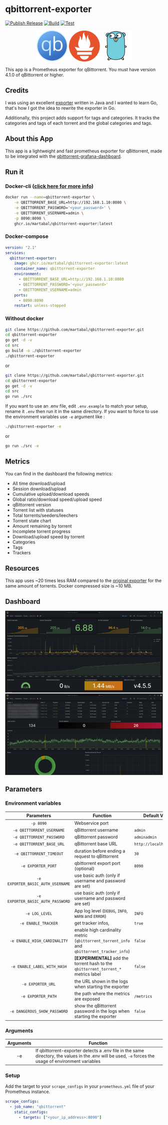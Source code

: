 # qbittorrent-exporter

[![Publish Release](https://github.com/martabal/qbittorrent-exporter/actions/workflows/docker.yml/badge.svg)](https://github.com/martabal/qbittorrent-exporter/actions/workflows/docker.yml)
[![Build](https://github.com/martabal/qbittorrent-exporter/actions/workflows/build.yml/badge.svg)](https://github.com/martabal/qbittorrent-exporter/actions/workflows/build.yml)
[![Test](https://github.com/martabal/qbittorrent-exporter/actions/workflows/test.yml/badge.svg)](https://github.com/martabal/qbittorrent-exporter/actions/workflows/test.yml)

<p align="center">
<img src="img/qbittorrent.png" width=100> <img src="img/prometheus.png" width=100><img src="img/golang.png" width=100>
</p>

This app is a Prometheus exporter for qBittorrent.
You must have version 4.1.0 of qBittorrent or higher.

## Credits

I was using an excellent [exporter](https://github.com/caseyscarborough/qbittorrent-exporter) written in Java and I wanted to learn Go, that's how I got the idea to rewrite the exporter in Go.

Additionally, this project adds support for tags and categories. It tracks the categories and tags of each torrent and the global categories and tags.

## About this App

This app is a lightweight and fast prometheus exporter for qBittorrent, made to be integrated with the [qbittorrent-grafana-dashboard](https://raw.githubusercontent.com/martabal/qbittorrent-exporter/main/grafana/dashboard.json).

## Run it

### Docker-cli ([click here for more info](https://docs.docker.com/engine/reference/commandline/cli/))

```sh
docker run --name=qbittorrent-exporter \
    -e QBITTORRENT_BASE_URL=http://192.168.1.10:8080 \
    -e QBITTORRENT_PASSWORD='<your_password>' \
    -e QBITTORRENT_USERNAME=admin \
    -p 8090:8090 \
    ghcr.io/martabal/qbittorrent-exporter:latest
```

### Docker-compose

```yaml
version: "2.1"
services:
  qbittorrent-exporter:
    image: ghcr.io/martabal/qbittorrent-exporter:latest
    container_name: qbittorrent-exporter
    environment:
      - QBITTORRENT_BASE_URL=http://192.168.1.10:8080
      - QBITTORRENT_PASSWORD='<your_password>'
      - QBITTORRENT_USERNAME=admin
    ports:
      - 8090:8090
    restart: unless-stopped
```

### Without docker

```sh
git clone https://github.com/martabal/qbittorrent-exporter.git
cd qbittorrent-exporter
go get -d -v
cd src
go build -o ./qbittorrent-exporter
./qbittorrent-exporter
```

or

```sh
git clone https://github.com/martabal/qbittorrent-exporter.git
cd qbittorrent-exporter
go get -d -v
cd src
go run ./src
```

If you want to use an .env file, edit `.env.example` to match your setup, rename it `.env` then run it in the same directory. If you want to force to use the environment variables use `-e` argument like :

```sh
./qbittorrent-exporter -e
```

or

```sh
go run ./src -e
```

## Metrics

You can find in the dashboard the following metrics:

- All time download/upload
- Session download/upload
- Cumulative upload/download speeds
- Global ratio/download speed/upload speed
- qBittorrent version
- Torrent list with statuses
- Total torrents/seeders/leechers
- Torrent state chart
- Amount remaining by torrent
- Incomplete torrent progress
- Download/upload speed by torrent
- Categories
- Tags
- Trackers

## Resources

This app uses ~20 times less RAM compared to the [original exporter](https://github.com/caseyscarborough/qbittorrent-exporter) for the same amount of torrents.
Docker compressed size is ~10 MB.

## Dashboard

![grafana-top](img/grafana-1.png)
![grafana-bottom](img/grafana-2.png)

## Parameters

### Environment variables

|            Parameters             | Function                                                                                   | Default Value           |
| :-------------------------------: | ------------------------------------------------------------------------------------------ | ----------------------- |
|             `-p 8090`             | Webservice port                                                                            |                         |
|     `-e QBITTORRENT_USERNAME`     | qBittorrent username                                                                       | `admin`                 |
|     `-e QBITTORRENT_PASSWORD`     | qBittorrent password                                                                       | `adminadmin`            |
|     `-e QBITTORRENT_BASE_URL`     | qBittorrent base URL                                                                       | `http://localhost:8090` |
|     `-e QBITTORRENT_TIMEOUT`      | duration before ending a request to qBittorrent                                            | `30`                    |
|        `-e EXPORTER_PORT`         | qbittorrent export port (optional)                                                         | `8090`                  |
| `-e EXPORTER_BASIC_AUTH_USERNAME` | use basic auth (only if username and password are set)                                     |                         |
| `-e EXPORTER_BASIC_AUTH_PASSWORD` | use basic auth (only if username and password are set)                                     |                         |
|          `-e LOG_LEVEL`           | App log level (`DEBUG`, `INFO`, `WARN` and `ERROR`)                                        | `INFO`                  |
|        `-e ENABLE_TRACKER`        | get tracker infos,                                                                         | `true`                  |
|   `-e ENABLE_HIGH_CARDINALITY`    | enable high cardinality metric (`qbittorrent_torrent_info` and `qbittorrent_tracker_info`) | `false`                 |
|    `-e ENABLE_LABEL_WITH_HASH`    | **[EXPERIMENTAL]** add the torrent hash to the `qbittorrent_torrent_*` metrics label       | `false`                 |
|         `-e EXPORTER_URL`         | the URL shown in the logs when starting the exporter                                       |                         |
|        `-e EXPORTER_PATH`         | the path where the metrics are exposed                                                     | `/metrics`              |
|   `-e DANGEROUS_SHOW_PASSWORD`    | show the qBittorrent password in the logs when starting the exporter                       | `false`                 |

### Arguments

| Arguments | Function                                                                                                                                               |
| :-------: | ------------------------------------------------------------------------------------------------------------------------------------------------------ |
|    -e     | If qbittorrent-exporter detects a .env file in the same directory, the values in the .env will be used, `-e` forces the usage of environment variables |

### Setup

Add the target to your `scrape_configs` in your `prometheus.yml` file of your Prometheus instance.

```yaml
scrape_configs:
  - job_name: "qbittorrent"
    static_configs:
      - targets: ["<your_ip_address>:8090"]
```
